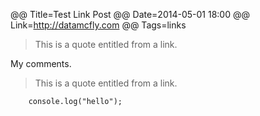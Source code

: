 @@ Title=Test Link Post
@@ Date=2014-05-01 18:00
@@ Link=http://datamcfly.com
@@ Tags=links

> This is a quote entitled from a link.

My comments.

> This is a quote entitled from a link.


```
	console.log("hello");
```